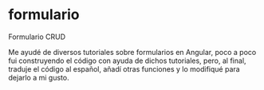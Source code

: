 # formulario
Formulario CRUD

Me ayudé de diversos tutoriales sobre formularios en Angular, poco a poco fui construyendo el código con ayuda de dichos tutoriales, pero, al final, traduje el código al español, añadí otras funciones y lo modifiqué para dejarlo a mi gusto.